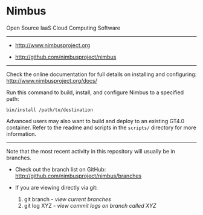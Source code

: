 Nimbus
======

Open Source IaaS Cloud Computing Software
______________________________________________________________________

* http://www.nimbusproject.org

* http://github.com/nimbusproject/nimbus

______________________________________________________________________

Check the online documentation for full details on installing and configuring:
http://www.nimbusproject.org/docs/

Run this command to build, install, and configure Nimbus to a specified path:

    bin/install /path/to/destination

Advanced users may also want to build and deploy to an existing GT4.0 
container. Refer to the readme and scripts in the `scripts/` directory 
for more information.

______________________________________________________________________

Note that the most recent activity in this repository will usually be in 
branches.

* Check out the branch list on GitHub:
  http://github.com/nimbusproject/nimbus/branches

* If you are viewing directly via git:
  1. git branch - _view current branches_
  2. git log XYZ - _view commit logs on branch called XYZ_

